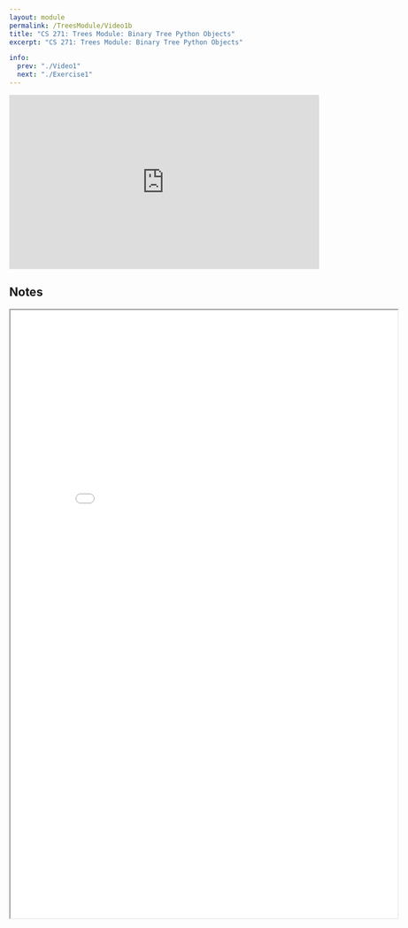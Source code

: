 ```yaml
---
layout: module
permalink: /TreesModule/Video1b
title: "CS 271: Trees Module: Binary Tree Python Objects"
excerpt: "CS 271: Trees Module: Binary Tree Python Objects"

info:
  prev: "./Video1"
  next: "./Exercise1"
---
```



<iframe width="560" height="315" src="https://www.youtube.com/embed/nvSk_8AwHfs" title="YouTube video player" frameborder="0" allow="accelerometer; autoplay; clipboard-write; encrypted-media; gyroscope; picture-in-picture" allowfullscreen></iframe>

<h2>Notes</h2>

<iframe src = "../images/TreesModule/BinaryTrees.html" width="700" height="1100">

